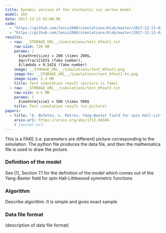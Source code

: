 ```yaml
---
title: Dynamic version of the stochastic six vertex model
model: S6V
date: 2017-12-13 02:00:00
code:
  - "https://github.com/lenis2000/simulations/blob/master/2017-12-13-dynS6V/2017-12-13-dynS6V.py"
  - "https://github.com/lenis2000/simulations/blob/master/2017-12-13-dynS6V/test_2017-12-13-dynS6V.nb"
results:
  - raw: __STORAGE_URL__/simulations/test_Hfout1.txt
    raw-size: 720 KB
    params: |
      $\mathrm{size} = 200 \times 200$,
      $q=\frac1{10}$ (fake number),
      $\lambda = 0.542$ (fake number)
    image: __STORAGE_URL__/simulations/test_Hfout1.png
    image-tn: __STORAGE_URL__/simulations/test_Hfout1-tn.png
    image-size: 2.3 MB
    title: Test simulation result (picture is fake)
  - raw: __STORAGE_URL__/simulations/test_Hfout2.txt
    raw-size: 4.5 MB
    params: |
      $\mathrm{size} = 500 \times 500$
    title: Test simulation result (no picture)
papers:
  - title: "A. Bufetov, L. Petrov, Yang-Baxter field for spin Hall-Littlewood symmetric functions (2017)"
    arxiv-url: https://arxiv.org/abs/1712.04584
    # journal-url:
---
```


This is a FAKE (i.e. parameters are different) picture
corresponding to the simulation. The python file produces the data file, and
then the mathematica file is used to draw the picture.

### Definition of the model

See [1], Section 7.1 for the definition of the model which comes out of the Yang-Baxter field for spin Hall-Littlewood symmetric functions

### Algorithm

Describe algorithm. It is simple and gives exact sample

### Data file format

(description of data file format)

